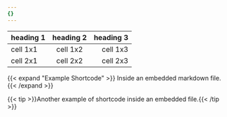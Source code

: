 ```yaml
---
{}
---
```

| heading 1 | heading 2 | heading 3 |
| :-----| :-----: |-----: |
| cell 1x1  | cell 1x2  | cell 1x3  |
| cell 2x1  | cell 2x2  | cell 2x3  |

{{< expand "Example Shortcode" >}}
Inside an embedded markdown file.
{{< /expand >}}  

{{< tip >}}Another example of shortcode inside an embedded file.{{< /tip >}}
